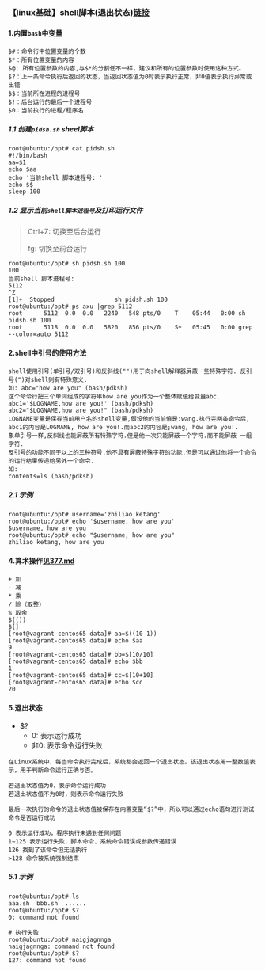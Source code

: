 ### 【linux基础】shell脚本(退出状态)[链接](https://www.jianshu.com/p/f3595f7e36bd)

#### 1.内置`bash`中变量
```
$#：命令行中位置变量的个数
$*：所有位置变量的内容
$@: 所有位置参数的内容,与$*的分割任不一样，建议和所有的位置参数时使用这种方式。
$?：上一条命令执行后返回的状态，当返回状态值为0时表示执行正常，非0值表示执行异常或出错
$$：当前所在进程的进程号
$!：后台运行的最后一个进程号
$0：当前执行的进程/程序名
```

##### 1.1 创建`pidsh.sh` sheel脚本
```
root@ubuntu:/opt# cat pidsh.sh
#!/bin/bash
aa=$1
echo $aa
echo '当前shell 脚本进程号: '
echo $$
sleep 100
```

##### 1.2 显示当前`shell脚本进程号`及打印运行文件
> Ctrl+Z: 切换至后台运行
> 
> fg: 切换至前台运行
```
root@ubuntu:/opt# sh pidsh.sh 100
100
当前shell 脚本进程号: 
5112
^Z
[1]+  Stopped                 sh pidsh.sh 100
root@ubuntu:/opt# ps axu |grep 5112
root      5112  0.0  0.0   2240   548 pts/0    T    05:44   0:00 sh pidsh.sh 100
root      5118  0.0  0.0   5820   856 pts/0    S+   05:45   0:00 grep --color=auto 5112
```

#### 2.shell中引号的使用方法
```
shell使用引号(单引号/双引号)和反斜线("")用于向shell解释器屏蔽一些特殊字符. 反引号(")对shell则有特殊意义.
如: abc="how are you" (bash/pdksh)
这个命令行把三个单词组成的字符串how are you作为一个整体赋值给变量abc.
abc1='$LOGNAME,how are you!' (bash/pdksh)
abc2="$LOGNAME,how are you!" (bash/pdksh)
LOGNAME变量是保存当前用户名的shell变量,假设他的当前值是:wang.执行完两条命令后, abc1的内容是LOGNAME, how are you!.而abc2的内容是;wang, how are you!.
象单引号一样,反斜线也能屏蔽所有特殊字符.但是他一次只能屏蔽一个字符.而不能屏蔽 一组字符.
反引号的功能不同于以上的三种符号.他不具有屏蔽特殊字符的功能.但是可以通过他将一个命令的运行结果传递给另外一个命令.
如:
contents=ls (bash/pdksh)
```

##### 2.1 示例
```
root@ubuntu:/opt# username='zhiliao ketang'
root@ubuntu:/opt# echo '$username, how are you'
$username, how are you
root@ubuntu:/opt# echo "$username, how are you"
zhiliao ketang, how are you
```

#### 4.算术操作[见377.md](./377.md)
```
+ 加
- 减
* 乘
/ 除（取整）
% 取余
$(())
$[]
[root@vagrant-centos65 data]# aa=$((10-1))
[root@vagrant-centos65 data]# echo $aa
9
[root@vagrant-centos65 data]# bb=$[10/10]
[root@vagrant-centos65 data]# echo $bb
1
[root@vagrant-centos65 data]# cc=$[10+10]
[root@vagrant-centos65 data]# echo $cc
20
```

#### 5.退出状态
* $?
    * 0: 表示运行成功
    * 非0: 表示命令运行失败

```
在Linux系统中，每当命令执行完成后，系统都会返回一个退出状态。该退出状态用一整数值表示，用于判断命令运行正确与否。

若退出状态值为0，表示命令运行成功
若退出状态值不为0时，则表示命令运行失败

最后一次执行的命令的退出状态值被保存在内置变量“$?”中，所以可以通过echo语句进行测试命令是否运行成功

0 表示运行成功，程序执行未遇到任何问题
1~125 表示运行失败，脚本命令、系统命令错误或参数传递错误
126 找到了该命令但无法执行
>128 命令被系统强制结束
```

##### 5.1 示例
```
root@ubuntu:/opt# ls
aaa.sh  bbb.sh  ......
root@ubuntu:/opt# $?
0: command not found

# 执行失败
root@ubuntu:/opt# naigjagnnga
naigjagnnga: command not found
root@ubuntu:/opt# $?
127: command not found
```